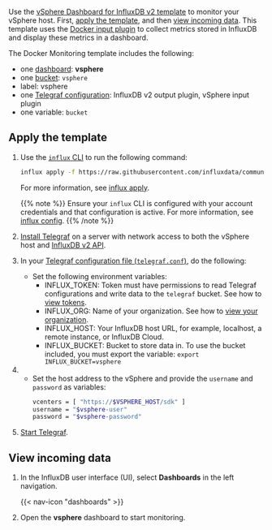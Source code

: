 
Use the [vSphere Dashboard for InfluxDB v2 template](https://github.com/influxdata/community-templates/tree/master/vsphere) to monitor your vSphere host. First, [apply the template](#apply-the-template), and then [view incoming data](#view-incoming-data).
This template uses the [Docker input plugin](/telegraf/v1/plugins//#docker) to collect metrics stored in InfluxDB and display these metrics in a dashboard.

The Docker Monitoring template includes the following:

- one [dashboard](/influxdb/v2/reference/glossary/#dashboard): **vsphere**
- one [bucket](/influxdb/v2/reference/glossary/#bucket): `vsphere`
- label: vsphere
- one [Telegraf configuration](/influxdb/v2/tools/telegraf-configs/): InfluxDB v2 output plugin, vSphere input plugin
- one variable: `bucket`

## Apply the template

1. Use the [`influx` CLI](/influxdb/v2/reference/cli/influx/) to run the following command:

    ```sh
    influx apply -f https://raw.githubusercontent.com/influxdata/community-templates/master/vsphere/vsphere.yml
    ```
    For more information, see [influx apply](/influxdb/v2/reference/cli/influx/apply/).

    {{% note %}}
Ensure your `influx` CLI is configured with your account credentials and that configuration is active. For more information, see [influx config](/influxdb/v2/reference/cli/influx/config/).
    {{% /note %}}

2. [Install Telegraf](/telegraf/v1/introduction/installation/) on a server with network access to both the vSphere host and [InfluxDB v2 API](/influxdb/v2/reference/api/).
3. In your [Telegraf configuration file (`telegraf.conf`)](/influxdb/v2/tools/telegraf-configs/), do the following:
    - Set the following environment variables:
      - INFLUX_TOKEN: Token must have permissions to read Telegraf configurations and write data to the `telegraf` bucket. See how to [view tokens](/influxdb/v2/admin/tokens/view-tokens/).
      - INFLUX_ORG: Name of your organization. See how to [view your organization](/influxdb/v2/admin/organizations/view-orgs/).
      - INFLUX_HOST: Your InfluxDB host URL, for example, localhost, a remote instance, or InfluxDB Cloud.
      - INFLUX_BUCKET: Bucket to store data in. To use the bucket included, you must export the variable: `export INFLUX_BUCKET=vsphere`
4.    - Set the host address to the vSphere and provide the `username` and `password` as variables:
        ```sh
        vcenters = [ "https://$VSPHERE_HOST/sdk" ]
        username = "$vsphere-user"
        password = "$vsphere-password"
        ```

4. [Start Telegraf](/influxdb/v2/write-data/no-code/use-telegraf/auto-config/#start-telegraf).

## View incoming data

1. In the InfluxDB user interface (UI), select **Dashboards** in the left navigation.

    {{< nav-icon "dashboards" >}}

2. Open the **vsphere** dashboard to start monitoring.
